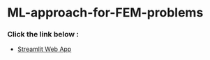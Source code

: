# ML-approach-for-FEM-problems

### Click the link below :
- [Streamlit Web App](https://qfsm.herokuapp.com/)
